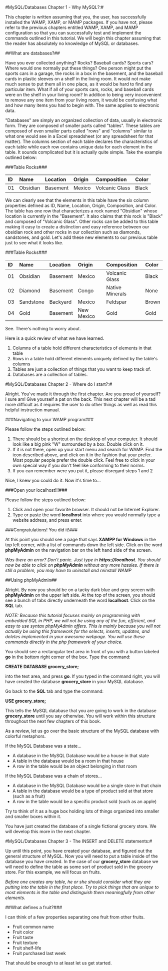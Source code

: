#MySQL/Databases Chapter 1 - Why MySQL?:#

This chapter is written assuming that you, the user, has successfully installed the WAMP, XAMP, or MAMP packages. If you have not, please refer to the previous chapters entitled WAMP, XAMP, and MAMP configuration so that you can successfully test and implement the commands outlined in this tutorial. We will begin this chapter assuming that the reader has absolutely no knowledge of MySQL or databases.

##What are databases?##

Have you ever collected anything? Rocks? Baseball cards? Sports cars? Where would one normally put these things? One person might put the sports cars in a garage, the rocks in a box in the basement, and the baseball cards in plastic sleeves on a shelf in the living room. It would not make much sense to put them all in one place, as it would be hard to find any particular item. What if all of your sports cars, rocks, and baseball cards were on the shelf in your living room? In addition to being very inconvenient to remove any one item from your living room, it would be confusing what and how many items you had to begin with. The same applies to electronic data.

"Databases" are simply an organized collection of data, usually in electronic form. They are composed of smaller parts called "tables". These tables are composed of even smaller parts called "rows" and "columns" similar to what one would see in a Excel spreadsheet (or any spreadsheet for that matter). The columns section of each table declares the characteristics of each table while each row contains unique data for each element in the table. It sounds complicated but it is actually quite simple. Take the example outlined below:

###Table Rocks###

 ID | Name | Location | Origin | Composition | Color 
:-----------|:------------|:------------ | :------ | :------ | :------
 01 | Obsidian | Basement | Mexico | Volcanic Glass | Black 


We can clearly see that the elements in this table have the six column properties defined as ID, Name, Location, Origin, Composition, and Color. The table has one row that characterizes a rock named "Obsidian" whose location is currently in the "Basement". It also claims that this rock is "Black" and composed of "Volcanic Glass". Other rocks can be added to this table making it easy to create a distinction and easy reference between our obsidian rock and other rocks in our collection such as diamonds, sandstones, and gold. Let's add these new elements to our previous table just to see what it looks like.

###Table Rocks###

 ID | Name | Location | Origin | Composition | Color 
:-----------|:------------|:------------ | :------ | :------ | :------
 01 | Obsidian | Basement | Mexico | Volcanic Glass | Black 
 02 | Diamond | Basement | Congo | Native Minerals | None 
 03 | Sandstone | Backyard | Mexico | Feldspar | Brown 
 04 | Gold | Basement | New Mexico | Gold | Gold 

See. There's nothing to worry about. 

Here is a quick review of what we have learned.

1. Columns of a table hold different characteristics of elements in that table
2. Rows in a table hold different elements uniquely defined by the table's columns
3. Tables are just a collection of things that you want to keep track of.  
4. Databases are a collection of tables.

#MySQL/Databases Chapter 2 - Where do I start?:#

Alright. You've made it through the first chapter. Are you proud of yourself? I sure am! Give yourself a pat on the back. This next chapter will be a tad more difficult as it requires the user to do other things as well as read this helpful instruction manual. 

###Navigating to your WAMP program###

Please follow the steps outlined below:

1. There should be a shortcut on the desktop of your computer. It should look like a big pink "W" surrounded by a box. Double click on it. 
2. If it is not there, open up your start menu and search for WAMP. Find the icon described above, and click on it in the fashion that your prefer. Most popular people prefer the double click. Feel free to click in your own special way if you don't feel like conforming to their norms.
3. If you can remember were you put it, please disregard steps 1 and 2

Nice, I knew you could do it. Now it's time to...

###Open your localhost!!!###

Please follow the steps outlined below:

1. Click and open your favorite browser. It should not be Internet Explorer.
2. Type or paste the word **localhost** into where you would normally type a website address, and press enter.

###Congratulations! You did it!###

At this point you should see a page that says **XAMPP for Windows** in the top left corner, with a list of commands down the left side. Click on the word **phpMyAdmin** on the navigation bar on the left hand side of the screen. 

*Was there an error? Don't panic. Just type in **https://localhost**. You should now be able to click on **phpMyAdmin** without any more hassles. If there is still a problem, you may have to uninstall and reinstall WAMP*

##Using phpMyAdmin##

Alright. By now you should be on a tacky dark blue and grey screen with **phpMyAdmin** on the upper left side. At the top of the screen, you should see a bunch of tabs directly underneath the word **localhost**. Click on the **SQL** tab.

*NOTE: Because this tutorial focuses mainly on programming with embedded SQL in PHP, we will not be using any of the fun, efficient, and easy to use syntax phpMyAdmin offers. This is mainly because you will not actually be using this framework for the selects, inserts, updates, and deletes implemented in your awesome webpage. You will use these commands directly in the php framework of your choice.*

You should see a rectangular text area in front of you with a button labeled **go** in the bottom right corner of the box. Type the command:

**CREATE DATABASE grocery_store;** 

into the text area, and press **go**. If you typed in the command right, you will have created the database **grocery_store** in your MySQL database.

Go back to the **SQL** tab and type the command:

**USE grocery_store;**

This tells the MySQL database that you are going to work in the database **grocery_store** until you say otherwise. You will work within this structure throughout the next few chapters of this book.

As a review, let us go over the basic structure of the MySQL database with colorful metaphors.

If the MySQL Database was a state...

* A database in the MySQL Database would be a house in that state
* A table in the database would be a room in that house
* A row in the table would be an object belonging in that room

If the MySQL Database was a chain of stores...

* A database in the MySQL Database would be a single store in that chain
* A table in the database would be a type of product sold at that store (such as a fruit)
* A row in the table would be a specific product sold (such as an apple)

Try to think of it as a huge box holding lots of things organized into smaller and smaller boxes within it.

You have just created the database of a single fictional grocery store. We will develop this more in the next chapter.

#MySQL/Databases Chapter 3 - The INSERT and DELETE statements:#

Up until this point, you have created your database, and figured out the general structure of MySQL. Now you will need to put a table inside of the database you have created. In the case of our **grocery_store** database we will need to define the table as some sort of product sold in the grocery store. For this example, we will focus on fruits.

*Before one creates any table, he or she should consider what they are putting into the table in the first place. Try to pick things that are unique to most elements in the table and distinguish them meaningfully from other elements.*

##What defines a fruit?###

I can think of a few properties separating one fruit from other fruits.

* Fruit common name
* Fruit color
* Fruit taste
* Fruit texture
* Fruit shelf-life
* Fruit purchased last week

That should be enough to at least let us get started.

